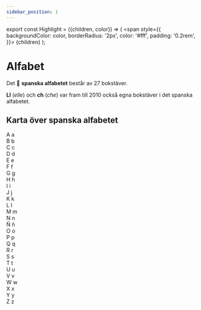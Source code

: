```yaml
---
sidebar_position: 1
---
```


export const Highlight = ({children, color}) => (
  <span
    style={{
      backgroundColor: color,
      borderRadius: '2px',
      color: '#fff',
      padding: '0.2rem',
    }}>
    {children}
  </span>
);

# <Highlight color="var(--highlight)">Alfabet</Highlight>

Det 🔡 **spanska alfabetet** består av 27 bokstäver. 

**Ll** (*elle*) och **ch** (*che*) var fram till 2010 också egna bokstäver i det spanska alfabetet.

## <Highlight color="#ff4802">Karta över spanska alfabetet</Highlight>

<div className="bokstavsbox-container">
      <div className="bokstavsbox">A a</div>
      <div className="bokstavsbox">B b</div>
      <div className="bokstavsbox">C c</div>
      <div className="bokstavsbox">D d</div>
      <div className="bokstavsbox">E e</div>
      <div className="bokstavsbox">F f</div>
      <div className="bokstavsbox">G g</div>
      <div className="bokstavsbox">H h</div>
      <div className="bokstavsbox">I i</div>
      <div className="bokstavsbox">J j</div>
      <div className="bokstavsbox">K k</div>
      <div className="bokstavsbox">L l</div>
      <div className="bokstavsbox">M m</div>
      <div className="bokstavsbox">N n</div>
      <div className="bokstavsbox">Ñ ñ</div>
      <div className="bokstavsbox">O o</div>
      <div className="bokstavsbox">P p</div>
      <div className="bokstavsbox">Q q</div>
      <div className="bokstavsbox">R r</div>
      <div className="bokstavsbox">S s</div>
      <div className="bokstavsbox">T t</div>
      <div className="bokstavsbox">U u</div>
      <div className="bokstavsbox">V v</div>
      <div className="bokstavsbox">W w</div>
      <div className="bokstavsbox">X x</div>
      <div className="bokstavsbox">Y y</div>
      <div className="bokstavsbox">Z z</div>
</div>


